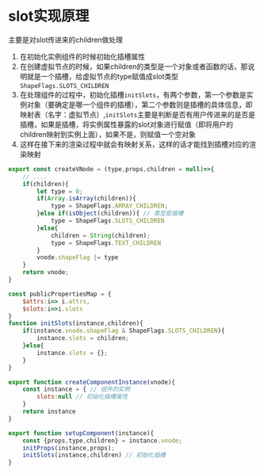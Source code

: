 # slot实现原理

主要是对slot传进来的children做处理


1. 在初始化实例组件的时候初始化插槽属性
2. 在创建虚拟节点的时候，如果children的类型是一个对象或者函数的话，那说明就是一个插槽，给虚拟节点的type赋值成slot类型`ShapeFlags.SLOTS_CHILDREN`
3. 在处理组件的过程中，初始化插槽`initSlots`，有两个参数，第一个参数是实例对象（要确定是哪一个组件的插槽），第二个参数则是插槽的具体信息，即映射表（名字：虚拟节点）,`initSlots`主要是判断是否有用户传进来的是否是插槽，如果是插槽，将实例属性暴露的slot对象进行赋值（即将用户的children映射到实例上面），如果不是，则赋值一个空对象
4. 这样在接下来的渲染过程中就会有映射关系，这样的话才能找到插槽对应的渲染映射

```js
export const createVNode = (type,props,children = null)=>{
    // ....
    if(children){
        let type = 0;
        if(Array.isArray(children)){
            type = ShapeFlags.ARRAY_CHILDREN;
        }else if(isObject(children)){ // 类型是插槽
            type = ShapeFlags.SLOTS_CHILDREN
        }else{
            children = String(children);
            type = ShapeFlags.TEXT_CHILDREN
        }
        vnode.shapeFlag |= type
    }
    return vnode;
}

const publicPropertiesMap = {
    $attrs:i=> i.attrs,
    $slots:i=>i.slots
}
function initSlots(instance,children){
    if(instance.vnode.shapeFlag & ShapeFlags.SLOTS_CHILDREN){
        instance.slots = children;
    }else{
        instance.slots = {};
    }
}

export function createComponentInstance(vnode){
    const instance = { // 组件的实例
        slots:null // 初始化插槽属性
    }
    return instance
}

export function setupComponent(instance){
    const {props,type,children} = instance.vnode;
    initProps(instance,props);
    initSlots(instance,children) // 初始化插槽
}

```